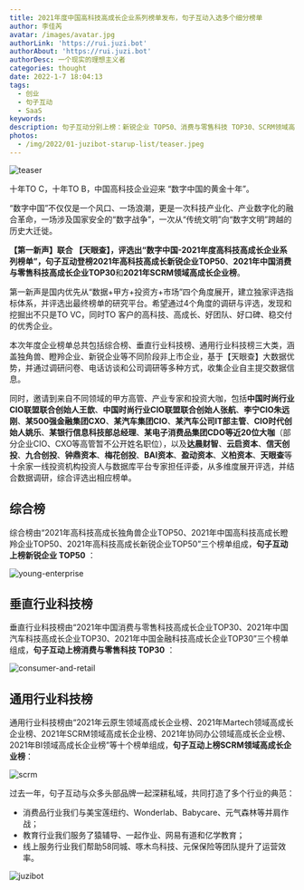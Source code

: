 ```yaml
---
title: 2021年度中国高科技高成长企业系列榜单发布，句子互动入选多个细分榜单
author: 李佳芮
avatar: /images/avatar.jpg
authorLink: 'https://rui.juzi.bot'
authorAbout: 'https://rui.juzi.bot'
authorDesc: 一个现实的理想主义者
categories: thought
date: 2022-1-7 18:04:13
tags:
  - 创业
  - 句子互动
  - SaaS
keywords:
description: 句子互动分别上榜：新锐企业 TOP50、消费与零售科技 TOP30、SCRM领域高成长企业榜
photos:
  - /img/2022/01-juzibot-starup-list/teaser.jpeg
---
```

![teaser](/img/2022/01-juzibot-starup-list/teaser.jpg)

十年TO C，十年TO B，中国高科技企业迎来 “数字中国的黄金十年”。  

“数字中国”不仅仅是一个风口、一场浪潮，更是一次科技产业化、产业数字化的融合革命，一场涉及国家安全的“数字战争”，一次从“传统文明”向“数字文明”跨越的历史大迁徙。  

**【第一新声】**联合 **【天眼查】**，评选出“数字中国-2021年度高科技高成长企业系列榜单”，句子互动登榜**2021年高科技高成长新锐企业TOP50**、**2021年中国消费与零售科技高成长企业TOP30**和**2021年SCRM领域高成长企业榜**。  

第一新声是国内优先从“数据+甲方+投资方+市场”四个角度展开，建立独家评选指标体系，并评选出最终榜单的研究平台。希望通过4个角度的调研与评选，发现和挖掘出不只是TO VC，同时TO 客户的高科技、高成长、好团队、好口碑、稳交付的优秀企业。  

本次年度企业榜单总共包括综合榜、垂直行业科技榜、通用行业科技榜三大类，涵盖独角兽、瞪羚企业、新锐企业等不同阶段非上市企业，基于【天眼查】大数据优势，并通过调研问卷、电话访谈和公司调研等多种方式，收集企业自主提交数据信息。  

同时，邀请到来自不同领域的甲方高管、产业专家和投资大咖，包括**中国时尚行业CIO联盟联合创始人王歆**、**中国时尚行业CIO联盟联合创始人张航**、**李宁CIO朱远刚**、**某500强金融集团CXO**、**某汽车集团CIO**、**某汽车公司IT部主管**、**CIO时代创始人姚乐**、**某银行信息科技部总经理**、**某电子消费品集团CDO等近20位大咖**（部分企业CIO、CXO等高管暂不公开姓名职位），以及**达晨财智**、**云启资本**、**信天创投**、**九合创投**、**钟鼎资本**、**梅花创投**、**BAI资本**、**盈动资本**、**义柏资本**、**天眼查**等十余家一线投资机构投资人与数据库平台专家担任评委，从多维度展开评选，并结合数据调研，综合评选出相应榜单。  

## 综合榜

综合榜由“2021年高科技高成长独角兽企业TOP50、2021年中国高科技高成长瞪羚企业TOP50、2021年高科技高成长新锐企业TOP50”三个榜单组成，**句子互动上榜新锐企业 TOP50** ：  

![young-enterprise](/img/2022/01-juzibot-starup-list/young-enterprise.jpg)

## 垂直行业科技榜

垂直行业科技榜由“2021年中国消费与零售科技高成长企业TOP30、2021年中国汽车科技高成长企业TOP30、2021年中国金融科技高成长企业TOP30”三个榜单组成，**句子互动上榜消费与零售科技 TOP30** ：  

![consumer-and-retail](/img/2022/01-juzibot-starup-list/consumer-and-retail.jpg)

## 通用行业科技榜

通用行业科技榜由“2021年云原生领域高成长企业榜、2021年Martech领域高成长企业榜、2021年SCRM领域高成长企业榜、2021年协同办公领域高成长企业榜、2021年BI领域高成长企业榜”等十个榜单组成，**句子互动上榜SCRM领域高成长企业榜**：  

![scrm](/img/2022/01-juzibot-starup-list/scrm.jpg)

过去一年，句子互动与众多头部品牌一起深耕私域，共同打造了多个行业的典范：

- 消费品行业我们与美宝莲纽约、Wonderlab、Babycare、元气森林等并肩作战；
- 教育行业我们服务了猿辅导、一起作业、网易有道和亿学教育；
- 线上服务行业我们帮助58同城、啄木鸟科技、元保保险等团队提升了运营效率。

![juzibot](/img/2022/01-juzibot-starup-list/juzibot.jpg)
